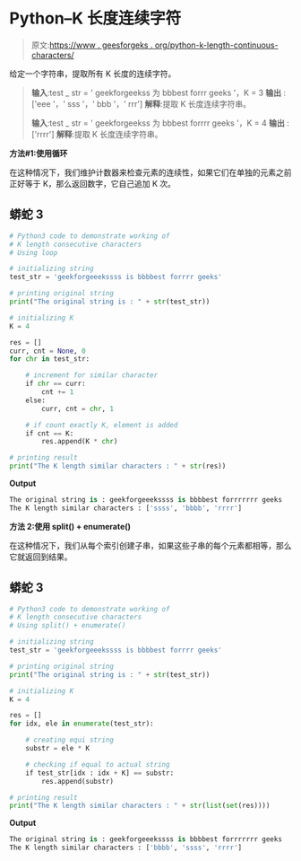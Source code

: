 # Python–K 长度连续字符

> 原文:[https://www . geesforgeks . org/python-k-length-continuous-characters/](https://www.geeksforgeeks.org/python-k-length-consecutive-characters/)

给定一个字符串，提取所有 K 长度的连续字符。

> **输入**:test _ str = ' geekforgeekss 为 bbbest forrr geeks '，K = 3
> **输出** : ['eee '，' sss '，' bbb '，' rrr']
> **解释**:提取 K 长度连续字符串。
> 
> **输入**:test _ str = ' geekforgeekss 为 bbbest forrrr geeks '，K = 4
> **输出** : ['rrrr']
> **解释**:提取 K 长度连续字符串。

**方法#1:使用循环**

在这种情况下，我们维护计数器来检查元素的连续性，如果它们在单独的元素之前正好等于 K，那么返回数字，它自己追加 K 次。

## 蟒蛇 3

```py
# Python3 code to demonstrate working of 
# K length consecutive characters
# Using loop

# initializing string
test_str = 'geekforgeeekssss is bbbbest forrrr geeks'

# printing original string
print("The original string is : " + str(test_str))

# initializing K 
K = 4

res = []
curr, cnt = None, 0
for chr in test_str:

    # increment for similar character
    if chr == curr:
        cnt += 1
    else:
        curr, cnt = chr, 1

    # if count exactly K, element is added
    if cnt == K:
        res.append(K * chr)

# printing result 
print("The K length similar characters : " + str(res)) 
```

**Output**

```py
The original string is : geekforgeeekssss is bbbbest forrrrrrr geeks
The K length similar characters : ['ssss', 'bbbb', 'rrrr']

```

**方法 2:使用 split() + enumerate()**

在这种情况下，我们从每个索引创建子串，如果这些子串的每个元素都相等，那么它就返回到结果。

## 蟒蛇 3

```py
# Python3 code to demonstrate working of 
# K length consecutive characters
# Using split() + enumerate()

# initializing string
test_str = 'geekforgeeekssss is bbbbest forrrr geeks'

# printing original string
print("The original string is : " + str(test_str))

# initializing K 
K = 4

res = []
for idx, ele in enumerate(test_str):

    # creating equi string 
    substr = ele * K

    # checking if equal to actual string 
    if test_str[idx : idx + K] == substr:
        res.append(substr)

# printing result 
print("The K length similar characters : " + str(list(set(res)))) 
```

**Output**

```py
The original string is : geekforgeeekssss is bbbbest forrrrrrr geeks
The K length similar characters : ['bbbb', 'ssss', 'rrrr']

```
